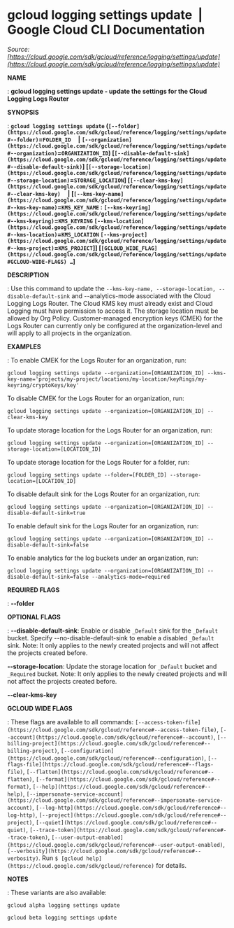 # gcloud logging settings update  |  Google Cloud CLI Documentation

*Source: [https://cloud.google.com/sdk/gcloud/reference/logging/settings/update](https://cloud.google.com/sdk/gcloud/reference/logging/settings/update)*

**NAME**

: **gcloud logging settings update - update the settings for the Cloud Logging Logs Router**

**SYNOPSIS**

: **`gcloud logging settings update` (`[--folder](https://cloud.google.com/sdk/gcloud/reference/logging/settings/update#--folder)`=`FOLDER_ID`     | `[--organization](https://cloud.google.com/sdk/gcloud/reference/logging/settings/update#--organization)`=`ORGANIZATION_ID`) [`[--disable-default-sink](https://cloud.google.com/sdk/gcloud/reference/logging/settings/update#--disable-default-sink)`] [`[--storage-location](https://cloud.google.com/sdk/gcloud/reference/logging/settings/update#--storage-location)`=`STORAGE_LOCATION`] [`[--clear-kms-key](https://cloud.google.com/sdk/gcloud/reference/logging/settings/update#--clear-kms-key)`     | [`[--kms-key-name](https://cloud.google.com/sdk/gcloud/reference/logging/settings/update#--kms-key-name)`=`KMS_KEY_NAME` : `[--kms-keyring](https://cloud.google.com/sdk/gcloud/reference/logging/settings/update#--kms-keyring)`=`KMS_KEYRING` `[--kms-location](https://cloud.google.com/sdk/gcloud/reference/logging/settings/update#--kms-location)`=`KMS_LOCATION` `[--kms-project](https://cloud.google.com/sdk/gcloud/reference/logging/settings/update#--kms-project)`=`KMS_PROJECT`]] [`[GCLOUD_WIDE_FLAG](https://cloud.google.com/sdk/gcloud/reference/logging/settings/update#GCLOUD-WIDE-FLAGS) …`]**

**DESCRIPTION**

: Use this command to update the `--kms-key-name, --storage-location,
--disable-default-sink` and --analytics-mode associated with the Cloud
Logging Logs Router.
The Cloud KMS key must already exist and Cloud Logging must have permission to
access it.
The storage location must be allowed by Org Policy.
Customer-managed encryption keys (CMEK) for the Logs Router can currently only
be configured at the organization-level and will apply to all projects in the
organization.

**EXAMPLES**

: To enable CMEK for the Logs Router for an organization, run:

```
gcloud logging settings update --organization=[ORGANIZATION_ID] --kms-key-name='projects/my-project/locations/my-location/keyRings/my-keyring/cryptoKeys/key'
```

To disable CMEK for the Logs Router for an organization, run:

```
gcloud logging settings update --organization=[ORGANIZATION_ID] --clear-kms-key
```

To update storage location for the Logs Router for an organization, run:

```
gcloud logging settings update --organization=[ORGANIZATION_ID] --storage-location=[LOCATION_ID]
```

To update storage location for the Logs Router for a folder, run:

```
gcloud logging settings update --folder=[FOLDER_ID] --storage-location=[LOCATION_ID]
```

To disable default sink for the Logs Router for an organization, run:

```
gcloud logging settings update --organization=[ORGANIZATION_ID] --disable-default-sink=true
```

To enable default sink for the Logs Router for an organization, run:

```
gcloud logging settings update --organization=[ORGANIZATION_ID] --disable-default-sink=false
```

To enable analytics for the log buckets under an organization, run:

```
gcloud logging settings update --organization=[ORGANIZATION_ID] --disable-default-sink=false --analytics-mode=required
```

**REQUIRED FLAGS**

: **--folder**

**OPTIONAL FLAGS**

: **--disable-default-sink**:
Enable or disable `_Default` sink for the `_Default`
bucket. Specify --no-disable-default-sink to enable a disabled
`_Default` sink. Note: It only applies to the newly created projects
and will not affect the projects created before.

**--storage-location**:
Update the storage location for `_Default` bucket and
`_Required` bucket. Note: It only applies to the newly created
projects and will not affect the projects created before.

**--clear-kms-key**

**GCLOUD WIDE FLAGS**

: These flags are available to all commands: `[--access-token-file](https://cloud.google.com/sdk/gcloud/reference#--access-token-file)`,
`[--account](https://cloud.google.com/sdk/gcloud/reference#--account)`, `[--billing-project](https://cloud.google.com/sdk/gcloud/reference#--billing-project)`,
`[--configuration](https://cloud.google.com/sdk/gcloud/reference#--configuration)`,
`[--flags-file](https://cloud.google.com/sdk/gcloud/reference#--flags-file)`,
`[--flatten](https://cloud.google.com/sdk/gcloud/reference#--flatten)`, `[--format](https://cloud.google.com/sdk/gcloud/reference#--format)`, `[--help](https://cloud.google.com/sdk/gcloud/reference#--help)`, `[--impersonate-service-account](https://cloud.google.com/sdk/gcloud/reference#--impersonate-service-account)`,
`[--log-http](https://cloud.google.com/sdk/gcloud/reference#--log-http)`,
`[--project](https://cloud.google.com/sdk/gcloud/reference#--project)`, `[--quiet](https://cloud.google.com/sdk/gcloud/reference#--quiet)`, `[--trace-token](https://cloud.google.com/sdk/gcloud/reference#--trace-token)`, `[--user-output-enabled](https://cloud.google.com/sdk/gcloud/reference#--user-output-enabled)`,
`[--verbosity](https://cloud.google.com/sdk/gcloud/reference#--verbosity)`.
Run `$ [gcloud help](https://cloud.google.com/sdk/gcloud/reference)` for details.

**NOTES**

: These variants are also available:

```
gcloud alpha logging settings update
```

```
gcloud beta logging settings update
```